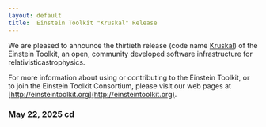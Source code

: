 ```yaml
---
layout: default
title:  Einstein Toolkit "Kruskal" Release
---
```

We are pleased to announce the thirtieth release (code name
[Kruskal](https://en.wikipedia.org/wiki/Martin_D._Kruskal)) of the
Einstein Toolkit, an open, community developed software infrastructure for
relativisticastrophysics.

For more information about using or contributing to the Einstein Toolkit, or to
join the Einstein Toolkit Consortium, please visit our web pages at
[http://einsteintoolkit.org](http://einsteintoolkit.org).

### May 22, 2025 cd
